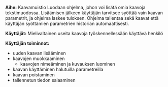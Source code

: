 **Aihe:** Kaavamuistio
Luodaan ohjelma, johon voi lisätä omia kaavoja tekstimuodossa. Lisäämisen jälkeen käyttäjän tarvitsee syöttää vain kaavan parametrit, ja ohjelma laskee tuloksen. Ohjelma tallentaa sekä kaavat että käyttäjän syöttämien parametrien historian automaattisesti.

**Käyttäjät:** Mielivaltainen useita kaavoja työskennellessään käyttävä henkilö

**Käyttäjän toiminnot:**
* uuden kaavan lisääminen
* kaavojen muokkaaminen
  * kaavojen nimeäminen ja kuvauksen luominen
* kaavan käyttäminen halutuilla parametreilla
* kaavan poistaminen
* tallennetun tiedon salaaminen